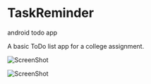 # TaskReminder
android todo app

A basic ToDo list app for a college assignment.  

![ScreenShot](https://cloud.githubusercontent.com/assets/8080260/13494176/855100f8-e13a-11e5-8b66-1a9d06388e57.png)

![ScreenShot](https://cloud.githubusercontent.com/assets/8080260/13494166/7d420ec0-e13a-11e5-8fec-318aede3c1c7.png)
